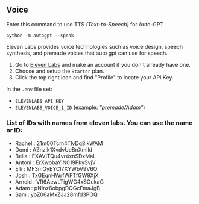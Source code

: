 ## Voice

Enter this command to use TTS _(Text-to-Speech)_ for Auto-GPT

``` shell
python -m autogpt --speak
```

Eleven Labs provides voice technologies such as voice design, speech synthesis, and premade voices that auto gpt can use for speech.

1. Go to [Eleven Labs](https://beta.elevenlabs.io/) and make an account if you don't already have one.
2. Choose and setup the `Starter` plan.
3. Click the top right icon and find "Profile" to locate your API Key.

In the `.env` file set:
- `ELEVENLABS_API_KEY`
- `ELEVENLABS_VOICE_1_ID` (example: _"premade/Adam"_)

### List of IDs with names from eleven labs. You can use the name or ID:

- Rachel : 21m00Tcm4TlvDq8ikWAM
- Domi : AZnzlk1XvdvUeBnXmlld
- Bella : EXAVITQu4vr4xnSDxMaL
- Antoni : ErXwobaYiN019PkySvjV
- Elli : MF3mGyEYCl7XYWbV9V6O
- Josh : TxGEqnHWrfWFTfGW9XjX
- Arnold : VR6AewLTigWG4xSOukaG
- Adam : pNInz6obpgDQGcFmaJgB
- Sam : yoZ06aMxZJJ28mfd3POQ